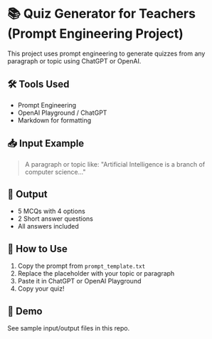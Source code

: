 # 📚 Quiz Generator for Teachers (Prompt Engineering Project)

This project uses prompt engineering to generate quizzes from any paragraph or topic using ChatGPT or OpenAI.

## 🛠 Tools Used
- Prompt Engineering
- OpenAI Playground / ChatGPT
- Markdown for formatting

## 📥 Input Example
> A paragraph or topic like: "Artificial Intelligence is a branch of computer science..."

## 🧾 Output
- 5 MCQs with 4 options
- 2 Short answer questions
- All answers included

## 🚀 How to Use
1. Copy the prompt from `prompt_template.txt`
2. Replace the placeholder with your topic or paragraph
3. Paste it in ChatGPT or OpenAI Playground
4. Copy your quiz!

## 🔗 Demo
See sample input/output files in this repo.
